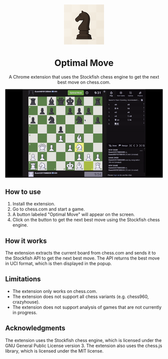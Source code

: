 <p align="center">
  <img src="https://raw.githubusercontent.com/sahilhadke/optimal-move/main/icon.png" width="128" height="128" alt="Icon">
</p>

<h1 align="center">
  Optimal Move
</h1>

<p align="center">
  A Chrome extension that uses the Stockfish chess engine to get the next best move on chess.com.
</p>

<p align="center">
  <img src="https://raw.githubusercontent.com/sahilhadke/optimal-move/main/resources/optimal-move.gif" alt="GIF of the extension in action">
</p>


## How to use

1. Install the extension.
2. Go to chess.com and start a game.
3. A button labeled "Optimal Move" will appear on the screen.
4. Click on the button to get the next best move using the Stockfish chess engine.

## How it works

The extension extracts the current board from chess.com and sends it to the Stockfish API to get the next best move. The API returns the best move in UCI format, which is then displayed in the popup.

## Limitations

* The extension only works on chess.com.
* The extension does not support all chess variants (e.g. chess960, crazyhouse).
* The extension does not support analysis of games that are not currently in progress.

## Acknowledgments

The extension uses the Stockfish chess engine, which is licensed under the GNU General Public License version 3. The extension also uses the chess.js library, which is licensed under the MIT license.


